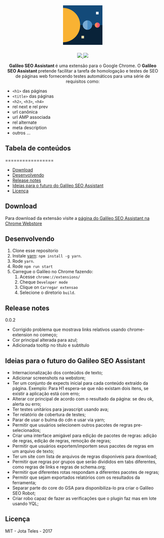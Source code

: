 <h1 align="center">
  <br>
   <img src="src/img/icon-128.png" alt="Logo Galileo" title="Logo Galileo" />
  <br>
</h1>
<p align="center">
  <a href="https://chrome.google.com/webstore/detail/galileo-seo-assistant/jmehfdipeccfhbfbmkfpikgmfpamlalf">
    <img src="https://img.shields.io/chrome-web-store/v/jmehfdipeccfhbfbmkfpikgmfpamlalf.svg">
  </a>
  <a href="https://github.com/teles/galileo-seo-assistant">
    <img src="https://img.shields.io/github/package-json/v/badges/shields.svg">
  </a>  
</p>  
<p align="center">
  <strong>Galileo SEO Assistant </strong>é uma extensão para o Google Chrome. O <strong>Galileo SEO Assistant </strong> pretende facilitar a tarefa de homologação e testes de SEO de páginas web fornecendo testes automáticos para uma série de requisitos como:
</p>


* `<h1>` das páginas
* `<title>` das páginas
* `<h2>`, `<h3>`, `<h4>`
* rel next e rel prev
* url canônica
* url AMP associada
* rel alternate
* meta description
* outros ...

## Tabela de conteúdos
=================

  * [Download](#download)
  * [Desenvolvendo](#desenvolvendo)
  * [Release notes](#release-notes)
  * [Ideias para o futuro do Galileo SEO Assistant](#ideias-para-o-futuro-do-galileo-seo-assistant)
  * [Licença](#licença)

## Download

Para download da extensão visite a [página do Galileo SEO Assistant na Chrome Webstore](https://chrome.google.com/webstore/detail/galileo-seo-assistant/jmehfdipeccfhbfbmkfpikgmfpamlalf)

## Desenvolvendo

1. Clone esse repositorio
2. Instale [yarn](https://yarnpkg.com): `npm install -g yarn`.
3. Rode `yarn`.
4. Rode `npm run start`
5. Carregue o Galileo no Chrome fazendo:
    1. Acesse `chrome://extensions/`
    2. Cheque `Developer mode`
    3. Clique on `Carregar extensao`
    4. Selecione o diretorio `build`.

## Release notes

0.0.2
* Corrigido problema que mostrava links relativos usando chrome-extension no começo;
* Cor principal alterada para azul;
* Adicionada tooltip no título e subtítulo

## Ideias para o futuro do Galileo SEO Assistant

* Internacionalização dos conteúdos de texto;
* Adicionar screenshots na webstore;
* Ter um conjunto de expects inicial para cada conteúdo extraído da página. Exemplo: Para H1 espera-se que não existam dois itens, se existir a aplicação está com erro;
* Alterar cor principal de acordo com o resultado da página: se deu ok, alerta ou erro;
* Ter testes unitários para javascript usando ava;
* Ter relatório de cobertura de testes;
* Parar de usar o bulma do cdn e usar via yarn;
* Permitir que usuários selecionem outros pacotes de regras pre-selecionados;
* Criar uma interface amigável para edição de pacotes de regras: adição de regras, edição de regras, remoção de regras;
* Permitir que usuários exportem/importem seus pacotes de regras em um arquivo de texto;
* Ter um site com lista de arquivos de regras disponíveis para download;
* Permitir que regras por grupos que serão divididos em tabs diferentes, como regras de links e regras de schema.org;
* Permitir que diferentes rotas respondam a diferentes pacotes de regras;
* Permitir que sejam exportados relatórios com os resultados da ferramenta;
* Separar parte do core do GSA para disponibiliza-lo pra criar o Galileo SEO Robot;
* Criar robo capaz de fazer as verificações que o plugin faz mas em lote usando YQL;

## Licença

MIT - Jota Teles - 2017    
